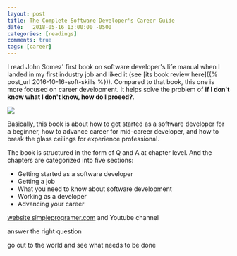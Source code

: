```yaml
---
layout: post
title: The Complete Software Developer's Career Guide
date:   2018-05-16 13:00:00 -0500
categories: [readings]
comments: true
tags: [career]
---
```


I read John Somez' first book on software developer's life manual when I landed 
in my first industry job and liked it (see [its book review here]({% post_url 2016-10-16-soft-skills %})).
Compared to that book, this one is more focused on career development.
It helps solve the problem of **if I don't know what I don't know, how do I proeed?**.

<a target="_blank"  href="https://www.amazon.com/gp/product/B073X6GNJ1/ref=as_li_tl?ie=UTF8&camp=1789&creative=9325&creativeASIN=B073X6GNJ1&linkCode=as2&tag=nosarthur2016-20&linkId=409d11261fc9f77194f1873c97f71191"><img border="0" src="//ws-na.amazon-adsystem.com/widgets/q?_encoding=UTF8&MarketPlace=US&ASIN=B073X6GNJ1&ServiceVersion=20070822&ID=AsinImage&WS=1&Format=_SL250_&tag=nosarthur2016-20" ></a><img src="//ir-na.amazon-adsystem.com/e/ir?t=nosarthur2016-20&l=am2&o=1&a=B073X6GNJ1" width="1" height="1" border="0" alt="" style="border:none !important; margin:0px !important;" />

Basically, this book is about
how to get started as a software developer for a beginner,
how to advance career for mid-career developer,
and how to break the glass ceilings for experience professional.

The book is structured in the form of Q and A at chapter level.
And the chapters are categorized into five sections:

* Getting started as a software developer
* Getting a job
* What you need to know about software development
* Working as a developer
* Advancing your career

[website simpleprogramer.com](https://simpleprogrammer.com/) and Youtube channel


answer the right question

go out to the world and see what needs to be done
